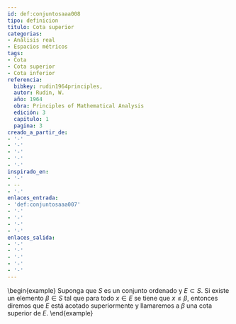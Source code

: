 ```yaml
---
id: def:conjuntosaaa008
tipo: definicion
titulo: Cota superior
categorias:
- Análisis real
- Espacios métricos
tags:
- Cota
- Cota superior
- Cota inferior
referencia:
  bibkey: rudin1964principles,
  autor: Rudin, W.
  año: 1964
  obra: Principles of Mathematical Analysis
  edición: 3
  capitulo: 1
  pagina: 3
creado_a_partir_de:
- '-'
- '-'
- '-'
- '-'
- '-'
inspirado_en:
- '-'
- --
- '-'
enlaces_entrada:
- 'def:conjuntosaaa007'
- '-'
- '-'
- '-'
- '-'
enlaces_salida:
- '-'
- '-'
- '-'
- '-'
- '-'
---
```


\begin{example}
Suponga que $S$  es un conjunto ordenado y  $E \subset S$. Si existe un elemento $\beta \in S$ tal que para todo $x \in E$ se tiene que  $x \leq \beta$, entonces diremos que $E$ está acotado superiormente y llamaremos a $\beta$ una cota superior de $E$.
\end{example}